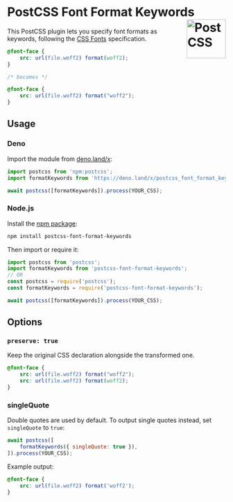 # PostCSS Font Format Keywords [<img src="https://api.postcss.org/logo.svg" alt="PostCSS" width="90" height="90" align="right">](https://github.com/postcss/postcss)

This PostCSS plugin lets you specify font formats as keywords, following the
[CSS Fonts](https://drafts.csswg.org/css-fonts-4/#font-format-values)
specification.

```css
@font-face {
	src: url(file.woff2) format(woff2);
}

/* becomes */

@font-face {
	src: url(file.woff2) format("woff2");
}
```

## Usage

### Deno

Import the module from
[deno.land/x](https://deno.land/x/postcss_font_format_keywords):

```js
import postcss from 'npm:postcss';
import formatKeywords from 'https://deno.land/x/postcss_font_format_keywords@3.0.1/mod.js';

await postcss([formatKeywords]).process(YOUR_CSS);
```

### Node.js

Install the
[npm package](https://www.npmjs.com/package/postcss-font-format-keywords):

```sh
npm install postcss-font-format-keywords
```

Then import or require it:

```js
import postcss from 'postcss';
import formatKeywords from 'postcss-font-format-keywords';
// OR
const postcss = require('postcss');
const formatKeywords = require('postcss-font-format-keywords');

await postcss([formatKeywords]).process(YOUR_CSS);
```

## Options

### `preserve: true`

Keep the original CSS declaration alongside the transformed one.

```css
@font-face {
	src: url(file.woff2) format("woff2");
	src: url(file.woff2) format(woff2);
}
```

### singleQuote

Double quotes are used by default.
To output single quotes instead, set `singleQuote` to `true`:

```js
await postcss([
	formatKeywords({ singleQuote: true }),
]).process(YOUR_CSS);
```

Example output:

```css
@font-face {
	src: url(file.woff2) format('woff2');
}
```
